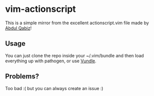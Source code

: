 vim-actionscript
================
This is a simple mirror from the excellent actionscript.vim file made by [Abdul Qabiz](http://www.abdulqabiz.com/blog/archives/2007/10/12/vim-actionscript-and-mxml-syntax-files/)!

Usage
-----
You can just clone the repo inside your ~/.vim/bundle and then load everything up with pathogen, or use [Vundle](https://github.com/gmarik/vundle).

Problems?
---------
Too bad :( but you can always create an issue :)
